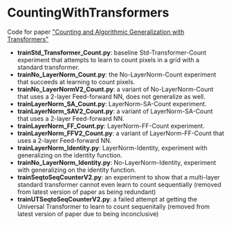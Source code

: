 # CountingWithTransformers
Code for paper ["Counting and Algorithmic Generalization with Transformers"](https://arxiv.org/abs/2310.08661)

* **trainStd_Transformer_Count.py**: baseline Std-Transformer-Count experiment that attempts to learn to count pixels in a grid with a standard transformer.
* **trainNo_LayerNorm_Count.py**: the No-LayerNorm-Count experiment that succeeds at learning to count pixels.
* **trainNo_LayerNormV2_Count.py**: a variant of No-LayerNorm-Count that uses a 2-layer Feed-forward NN, does not generalize as well.
* **trainLayerNorm_SA_Count.py**: LayerNorm-SA-Count experiment.
* **trainLayerNorm_SAV2_Count.py**: a variant of LayerNorm-SA-Count that uses a 2-layer Feed-forward NN.
* **trainLayerNorm_FF_Count.py**: LayerNorm-FF-Count experiment.
* **trainLayerNorm_FFV2_Count.py**: a variant of LayerNorm-FF-Count that uses a 2-layer Feed-forward NN.
* **trainLayerNorm_Identity.py**: LayerNorm-Identity, experiment with generalizing on the identity function.
* **trainNo_LayerNorm_Identity.py**: No-LayerNorm-Identity, experiment with generalizing on the identity function.
* **trainSeqtoSeqCounterV2.py**: an experiment to show that a multi-layer standard transformer cannot even learn to count sequentially (removed from latest version of paper as being redundant)
* **trainUTSeqtoSeqCounterV2.py**: a failed attempt at getting the Universal Transformer to learn to count sequenitally (removed from latest version of paper due to being inconclusive)
